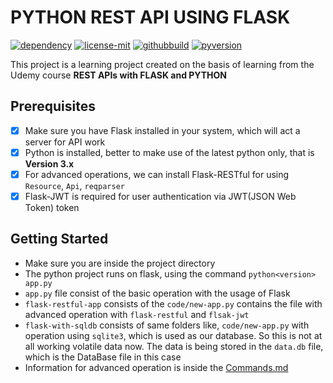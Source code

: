 # PYTHON REST API USING FLASK

[![dependency](https://img.shields.io/github/pipenv/locked/dependency-version/metabolize/rq-dashboard-on-heroku/flask)](https://img.shields.io/github/pipenv/locked/dependency-version/metabolize/rq-dashboard-on-heroku/flask)
[![license-mit](https://img.shields.io/github/license/aloklearning/python-rest-api-app)](https://img.shields.io/github/license/aloklearning/python-rest-api-app)
[![githubbuild](https://img.shields.io/appveyor/build/gruntjs/grunt)](https://img.shields.io/appveyor/build/gruntjs/grunt)
[![pyversion](https://img.shields.io/pypi/pyversions/flask)](https://img.shields.io/pypi/pyversions/flask)

This project is a learning project created on the basis of learning from the Udemy course **REST APIs with FLASK and PYTHON**

## Prerequisites

- [X] Make sure you have Flask installed in your system, which will act a server for API work
- [X] Python is installed, better to make use of the latest python only, that is **Version 3.x**
- [X] For advanced operations, we can install Flask-RESTful for using `Resource`, `Api`, `reqparser`
- [X] Flask-JWT is required for user authentication via JWT(JSON Web Token) token 

## Getting Started

- Make sure you are inside the project directory
- The python project runs on flask, using the command `python<version> app.py`
- `app.py` file consist of the basic operation with the usage of Flask
- `flask-restful-app` consists of the `code/new-app.py` contains the file with advanced operation with `flask-restful` and `flsak-jwt`
- `flask-with-sqldb` consists of same folders like, `code/new-app.py` with operation using `sqlite3`, which is used as our database. So this is not at all working volatile data now. The data is being stored in the `data.db` file, which is the DataBase file in this case
- Information for advanced operation is inside the [Commands.md](https://github.com/aloklearning/python-rest-api-app/blob/master/flask-restful-app/Commands.md)

